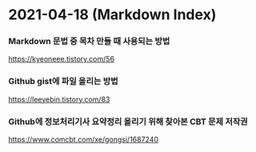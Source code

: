 # 2021-04-18 (Markdown Index)

### Markdown 문법 중 목차 만들 때 사용되는 방법

https://kyeoneee.tistory.com/56



### Github gist에 파일 올리는 방법

https://leeyebin.tistory.com/83



### Github에 정보처리기사 요약정리 올리기 위해 찾아본 CBT 문제 저작권

https://www.comcbt.com/xe/gongsi/1687240